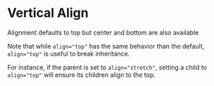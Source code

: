 # Vertical Align

Alignment defaults to top but center and bottom are also available

Note that while `align="top"` has the same behavior than the default, `align="top"` is useful to break inheritance.

For instance, if the parent is set to `align="stretch"`, setting a child to `align="top"` will ensure its children align to the top.
